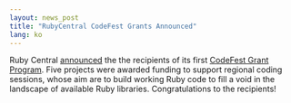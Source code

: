```yaml
---
layout: news_post
title: "RubyCentral CodeFest Grants Announced"
lang: ko
---
```


Ruby Central [announced][1] the the recipients of its first [CodeFest
Grant Program][2]. Five projects were awarded funding to support
regional coding sessions, whose aim are to build working Ruby code to
fill a void in the landscape of available Ruby libraries.
Congratulations to the recipients!



[1]: http://blade.nagaokaut.ac.jp/cgi-bin/scat.rb/ruby/ruby-talk/133197 
[2]: http://www.rubycentral.org/grant/announce.html 
